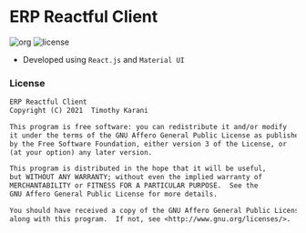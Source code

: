 # ERP Reactful Client
![org](https://img.shields.io/badge/org-c3n7-9cf) ![license](https://img.shields.io/badge/license-%09AGPL--3.0--or--later-blue)  
- Developed using `React.js` and `Material UI`

### License 

```txt
ERP Reactful Client
Copyright (C) 2021  Timothy Karani

This program is free software: you can redistribute it and/or modify
it under the terms of the GNU Affero General Public License as published
by the Free Software Foundation, either version 3 of the License, or
(at your option) any later version.

This program is distributed in the hope that it will be useful,
but WITHOUT ANY WARRANTY; without even the implied warranty of
MERCHANTABILITY or FITNESS FOR A PARTICULAR PURPOSE.  See the
GNU Affero General Public License for more details.

You should have received a copy of the GNU Affero General Public License
along with this program.  If not, see <http://www.gnu.org/licenses/>.
```
